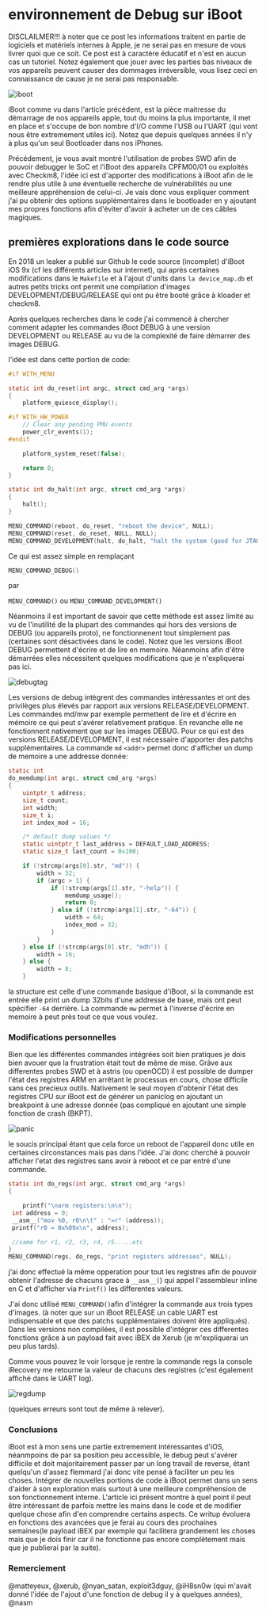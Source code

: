 

# environnement de Debug sur iBoot

DISCLAILMER!!! à noter que ce post les informations traitent en partie de logiciels et matériels internes à Apple, je ne serai pas en mesure de vous livrer quoi que ce soit. Ce post est à caractère éducatif et n'est en aucun cas un tutoriel. Notez également que jouer avec les parties bas niveaux de vos appareils peuvent causer des dommages irréversible, vous lisez ceci en connaissance de cause je ne serai pas responsable.






![iboot](iboot.png)






iBoot comme vu dans l'article précédent, est la pièce maitresse du démarrage de nos appareils apple, tout du moins la plus importante, il met en place et s'occupe de bon nombre d'I/O comme l'USB ou l'UART (qui vont nous être extremement utiles ici). Notez que depuis quelques années il n'y à plus qu'un seul Bootloader dans nos iPhones.

Précédement, je vous avait montré l'utilisation de probes SWD afin de pouvoir debugger le SoC et l'iBoot des appareils CPFM00/01 ou exploités avec Checkm8, l'idée ici est d'apporter des modifications à iBoot afin de le rendre plus utile à une éventuelle recherche de vulnérabilités ou une meilleure appréhension de celui-ci. Je vais donc vous expliquer comment j'ai pu obtenir des options supplémentaires dans le bootloader en y ajoutant mes propres fonctions afin d'éviter d'avoir à acheter un de ces câbles magiques.







## premières explorations dans le code source

En 2018 un leaker a publié sur Github le code source (incomplet) d'iBoot iOS 9x (cf les différents articles sur internet), qui après certaines modifications dans le `Makefile` et à l'ajout d'units dans `la device_map.db` et autres petits tricks ont permit une compilation d'images DEVELOPMENT/DEBUG/RELEASE qui ont pu être booté grâce à kloader et checkm8.

Après quelques recherches dans le code j'ai commencé à chercher comment adapter les commandes iBoot DEBUG à une version DEVELOPMENT ou RELEASE au vu de la complexité de faire démarrer des images DEBUG.

l'idée est dans cette portion de code:




```c
#if WITH_MENU

static int do_reset(int argc, struct cmd_arg *args)
{
	platform_quiesce_display();

#if WITH_HW_POWER
	// Clear any pending PMU events
	power_clr_events(1);
#endif

	platform_system_reset(false);

	return 0;
}

static int do_halt(int argc, struct cmd_arg *args)
{
	halt();
}

MENU_COMMAND(reboot, do_reset, "reboot the device", NULL);
MENU_COMMAND(reset, do_reset, NULL, NULL);
MENU_COMMAND_DEVELOPMENT(halt, do_halt, "halt the system (good for JTAG)", NULL);
```


Ce qui est assez simple en remplaçant

```c
MENU_COMMAND_DEBUG()
```

par

`MENU_COMMAND()` ou `MENU_COMMAND_DEVELOPMENT()`


Néanmoins il est important de savoir que cette méthode est assez limité au vu de l'inutilité de la plupart des commandes qui hors des versions de DEBUG (ou appareils proto), ne fonctionnenent tout simplement pas (certaines sont désactivées dans le code).
Notez que les versions iBoot DEBUG permettent d'écrire et de lire en memoire. Néanmoins afin d'être démarrées elles nécessitent quelques modifications que je n'expliquerai pas ici.







![debugtag](debugtag.png)







Les versions de debug intègrent des commandes intéressantes et ont des privilèges plus élevés par rapport aux versions RELEASE/DEVELOPMENT. 
Les commandes md/mw par exemple permettent de lire et d'écrire en mémoire ce qui peut s'avérer relativement pratique.
En revanche elle ne fonctionnent nativement que sur les images DEBUG. Pour ce qui est des versions RELEASE/DEVELOPMENT, il est nécessaire d'apporter des patchs supplémentaires.
La commande `md` `<addr>` permet donc d'afficher un dump de memoire a une addresse donnée:

```c
static int
do_memdump(int argc, struct cmd_arg *args)
{
	uintptr_t address;
	size_t count;
	int width;
	size_t i;
	int index_mod = 16;

	/* default dump values */
	static uintptr_t last_address = DEFAULT_LOAD_ADDRESS;
	static size_t last_count = 0x100;

	if (!strcmp(args[0].str, "md")) {
		width = 32;
		if (argc > 1) {
			if (!strcmp(args[1].str, "-help")) {
				memdump_usage();
				return 0;
			} else if (!strcmp(args[1].str, "-64")) {
				width = 64;
				index_mod = 32;
			}
		}
	} else if (!strcmp(args[0].str, "mdh")) {
		width = 16;
	} else {
		width = 8;
	}
```
la structure est celle d'une commande basique d'iBoot, si la commande est entrée elle print un dump 32bits d'une addresse de base, mais ont peut spécifier `-64` derrière.
La commande `mw` permet à l'inverse d'écrire en memoire à peut près tout ce que vous voulez.





### Modifications personnelles

Bien que les différentes commandes intégrées soit bien pratiques je dois bien avouer que la frustration était tout de même de mise. Grâve aux differentes probes SWD et à astris (ou openOCD) il est possible de dumper l'état des registres ARM en arrêtant le processus en cours, chose difficile sans ces precieux outils.
Nativement le seul moyen d'obtenir l'état des registres CPU sur iBoot est de générer un paniclog en ajoutant un breakpoint à une adresse donnée (pas compliqué en ajoutant une simple fonction de crash (BKPT).

![panic](panic.png)



le soucis principal étant que cela force un reboot de l'appareil donc utile en certaines circonstances mais pas dans l'idée. J'ai donc cherché à pouvoir afficher l'etat des registres sans avoir à reboot et ce par entré d'une commande.



```c
static int do_regs(int argc, struct cmd_arg *args)
{

	printf("\narm registers:\n\n");
 int address = 0;
 __asm__("mov %0, r0\n\t" : "=r" (address));
 printf("r0 = 0x%09x\n", address);

 //same for r1, r2, r3, r4, r5.....etc
}
MENU_COMMAND(regs, do_regs, "print registers addresses", NULL);
```



j'ai donc effectué la même opperation pour tout les registres afin de pouvoir obtenir l'adresse de chacuns grace à `__asm__(`) qui appel l'assembleur inline en C et d'afficher via `Printf()` les differentes valeurs.

J'ai donc utilisé `MENU_COMMAND()`afin d'intégrer la commande aux trois types d'images. (à noter que sur un iBoot RELEASE un cable UART est indispensable et que des patchs supplémentaires doivent être appliqués).
Dans les versions non compilées, il est possible d'intégrer ces differentes fonctions grâce à un payload fait avec iBEX de Xerub (je m'expliquerai un peu plus tards).

Comme vous pouvez le voir lorsque je rentre la commande regs la console iRecovery me retourne la valeur de chacuns des registres (c'est également affiché dans le UART log).

![regdump](regdump.png)


(quelques erreurs sont tout de même à relever).



### Conclusions


iBoot est à mon sens une partie extremement intéressantes d'iOS, néanmpoins de par sa position peu accessible, le debug peut s'avérer difficile et doit majoritairement passer par un long travail de reverse, étant quelqu'un d'assez flemmard j'ai donc vite pensé à faciliter un peu les choses. Intégrer de nouvelles portions de code à iBoot permet dans un sens d'aider à son exploration mais surtout à une meilleure compréhension de son fonctionnement interne. L'article ici présent montre à quel point il peut être intéressant de parfois mettre les mains dans le code et de modifier quelque chose afin d'en comprendre certains aspects.
Ce writup évoluera en fonctions des avancées que je ferai au cours des prochaines semaines(le payload iBEX par exemple qui facilitera grandement les choses mais que je dois finir car il ne fonctionne pas encore complètement mais que je publierai par la suite). 


### Remerciement
@matteyeux, @xerub, @nyan_satan, exploit3dguy, @iH8sn0w (qui m'avait donné l'idée de l'ajout d'une fonction de debug il y à quelques années), @nasm




